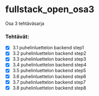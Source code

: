 # fullstack_open_osa3
Osa 3 tehtäväsarja

### Tehtävät:

- [x] 3.1 puhelinluettelon backend step1
- [x] 3.2 puhelinluettelon backend step2
- [x] 3.3 puhelinluettelon backend step3
- [x] 3.4 puhelinluettelon backend step4
- [x] 3.5 puhelinluettelon backend step5
- [x] 3.6 puhelinluettelon backend step6
- [x] 3.7 puhelinluettelon backend step7
- [x] 3.8 puhelinluettelon backend step8